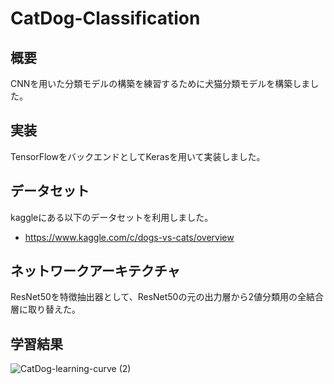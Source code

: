 # CatDog-Classification
## 概要
CNNを用いた分類モデルの構築を練習するために犬猫分類モデルを構築しました。

## 実装
TensorFlowをバックエンドとしてKerasを用いて実装しました。

## データセット
kaggleにある以下のデータセットを利用しました。
* https://www.kaggle.com/c/dogs-vs-cats/overview

## ネットワークアーキテクチャ
ResNet50を特徴抽出器として、ResNet50の元の出力層から2値分類用の全結合層に取り替えた。

## 学習結果
![CatDog-learning-curve (2)](https://user-images.githubusercontent.com/49334354/130533772-89ade01c-d714-437c-84e6-5f08eb10010f.png)
